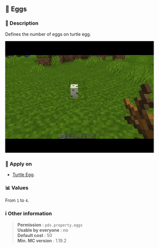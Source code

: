 ## :egg: Eggs

### :memo: Description
Defines the number of eggs on turtle egg.

![Demo of eggs property](../../assets/properties/eggs.gif ':size=90%')

### :dart: Apply on
- [Turtle Egg](https://minecraft.wiki/w/Turtle_Egg).

### :bar_chart: Values
From ``1`` to ``4``.

### :information_source: Other information

> **Permission** : ``pds.property.eggs``<br>
> **Usable by everyone** : no<br>
>  **Default cost** : 50<br>
>  **Min. MC version** : 1.19.2
